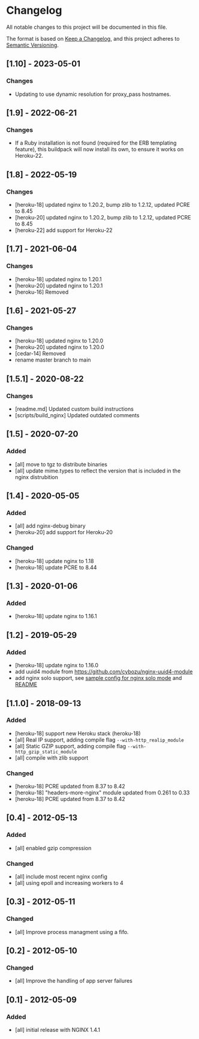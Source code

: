 # Changelog

All notable changes to this project will be documented in this file.

The format is based on [Keep a Changelog](https://keepachangelog.com/en/1.0.0/),
and this project adheres to [Semantic Versioning](https://semver.org/spec/v2.0.0.html).

## [1.10] - 2023-05-01

### Changes

- Updating to use dynamic resolution for proxy_pass hostnames.

## [1.9] - 2022-06-21

### Changes

- If a Ruby installation is not found (required for the ERB templating feature), this buildpack will now install its own, to ensure it works on Heroku-22.

## [1.8] - 2022-05-19

### Changes

- [heroku-18] updated nginx to 1.20.2, bump zlib to 1.2.12, updated PCRE to 8.45
- [heroku-20] updated nginx to 1.20.2, bump zlib to 1.2.12, updated PCRE to 8.45
- [heroku-22] add support for Heroku-22

## [1.7] - 2021-06-04

### Changes

- [heroku-18] updated nginx to 1.20.1
- [heroku-20] updated nginx to 1.20.1
- [heroku-16] Removed

## [1.6] - 2021-05-27

### Changes

- [heroku-18] updated nginx to 1.20.0
- [heroku-20] updated nginx to 1.20.0
- [cedar-14] Removed
- rename master branch to main

## [1.5.1] - 2020-08-22

### Changes

- [readme.md] Updated custom build instructions
- [scripts/build_nginx] Updated outdated comments

## [1.5] - 2020-07-20

### Added

- [all] move to tgz to distribute binaries
- [all] update mime.types to reflect the version that is included in the nginx distrubition

## [1.4] - 2020-05-05

### Added

- [all] add nginx-debug binary
- [heroku-20] add support for Heroku-20

### Changed

- [heroku-18] update nginx to 1.18
- [heroku-18] update PCRE to 8.44

## [1.3] - 2020-01-06

### Added

- [heroku-18] update nginx to 1.16.1

## [1.2] - 2019-05-29

### Added

- [heroku-18] update nginx to 1.16.0
- add uuid4 module from https://github.com/cybozu/nginx-uuid4-module
- add nginx solo support, see [sample config for nginx solo mode](config/nginx-solo.conf.erb) and [README](README.md)

## [1.1.0] - 2018-09-13

### Added

- [heroku-18] support new Heroku stack (heroku-18)
- [all] Real IP support, adding compile flag `--with-http_realip_module`
- [all] Static GZIP support, adding compile flag `--with-http_gzip_static_module`
- [all] compile with zlib support

### Changed

- [heroku-18] PCRE updated from 8.37 to 8.42
- [heroku-18] "headers-more-nginx" module updated from 0.261 to 0.33
- [heroku-18] PCRE updated from 8.37 to 8.42

## [0.4] - 2012-05-13

### Added

- [all] enabled gzip compression

### Changed

- [all] include most recent nginx config
- [all] using epoll and increasing workers to 4

## [0.3] - 2012-05-11

### Changed

- [all] Improve process managment using a fifo.

## [0.2] - 2012-05-10

### Changed

- [all] Improve the handling of app server failures

## [0.1] - 2012-05-09

### Added

- [all] initial release with NGINX 1.4.1
